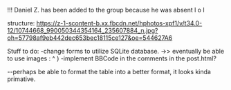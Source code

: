 !!!
Daniel Z. has been added to the group because he was absent l o l

structure:
https://z-1-scontent-b.xx.fbcdn.net/hphotos-xpf1/v/t34.0-12/10744668_990050344354164_235607884_n.jpg?oh=57798af9eb442dec653bec18115ce127&oe=544627A6

Stuff to do:
-change forms to utilize SQLite database.
	->> eventually be able to use images : ^ )
-implement BBCode in the comments in the post.html?

--perhaps be able to format the table into a better format, it looks kinda primative.
